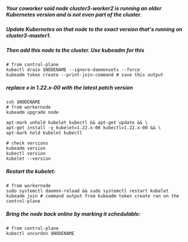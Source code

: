 ##### Your coworker said node cluster3-worker2 is running an older Kubernetes version and is not even part of the cluster. 
##### Update Kubernetes on that node to the exact version that's running on cluster3-master1. 
##### Then add this node to the cluster. Use kubeadm for this
```
# from control-plane
kubectl drain $NODENAME --ignore-daemonsets --force
kubeadm token create --print-join-command # save this output
```

##### replace x in 1.22.x-00 with the latest patch version
```
ssh $NODENAME
# from workernode
kubeadm upgrade node

apt-mark unhold kubelet kubectl && apt-get update && \
apt-get install -y kubelet=1.22.x-00 kubectl=1.22.x-00 && \
apt-mark hold kubelet kubectl

# check versions 
kubeadm version
kubectl version
kubelet --version
```

##### Restart the kubelet:
```
# from workernode
sudo systemctl daemon-reload && sudo systemctl restart kubelet
kubeadm join # command output from kubeadm token create ran on the control-plane

```

##### Bring the node back online by marking it schedulable:
```
# from control-plane
kubectl uncordon $NODENAME
```

